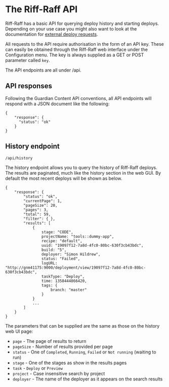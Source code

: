 The Riff-Raff API
=================

Riff-Raff has a basic API for querying deploy history and starting deploys.  Depending on your use case you might also
want to look at the documentation for [external deploy requests](externalRequest).

All requests to the API require authorisation in the form of an API key.  These can easily be obtained through the
Riff-Raff web interface under the Configuration menu.  The key is always supplied as a GET or POST parameter called
`key`.

The API endpoints are all under /api.

API responses
-------------

Following the Guardian Content API conventions, all API endpoints will respond with a JSON document like the following:

    {
        "response": {
          "status": "ok"
        }
    }

History endpoint
----------------

`/api/history`

The history endpoint allows you to query the history of Riff-Raff deploys.  The results are paginated, much like
the history section in the web GUI.  By default the most recent deploys will be shown as below.

    {
        "response": {
            "status": "ok",
            "currentPage": 1,
            "pageSize": 20,
            "pages": 3,
            "total": 59,
            "filter": { },
            "results": [
                {
                    stage: "CODE",
                    projectName: "tools::dummy-app",
                    recipe: "default",
                    uuid: "19097f12-7a8d-4fc0-80bc-630f3cb43bdc",
                    build: "5",
                    deployer: "Simon Hildrew",
                    status: "Failed",
                    logURL: "http://gnm41175:9000/deployment/view/19097f12-7a8d-4fc0-80bc-630f3cb43bdc",
                    taskType: "Deploy",
                    time: 1358444866420,
                    tags: {
                        branch: "master"
                    }
                }
                ...
            ]
        }
    }

The parameters that can be supplied are the same as those on the history web UI page:

  * `page` - The page of results to return
  * `pageSize` - Number of results provided per page
  * `status` - One of `Completed`, `Running`, `Failed` or `Not running` (waiting to run)
  * `stage` - One of the stages as show in the results pages
  * `task` - `Deploy` or `Preview`
  * `project` - Case insensitive search by project
  * `deployer` - The name of the deployer as it appears on the search results